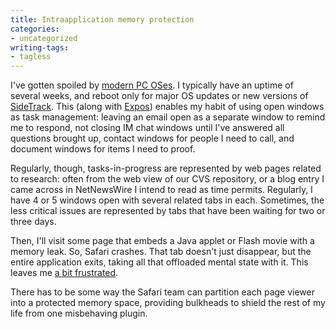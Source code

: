 ```yaml
---
title: Intraapplication memory protection
categories:
- uncategorized
writing-tags:
- tagless
---
```


I've gotten spoiled by [modern PC
OSes][1].  I typically have an uptime of several weeks, and reboot only for major OS updates or new versions of [SideTrack][2].  This (along with [Expos][3]) enables my habit of using open windows as task management: leaving an email open as a separate window to remind me to respond, not closing IM chat windows until I've answered all questions brought up, contact windows for people I need to call, and document windows for items I need to proof.

   [1]: http://www.apple.com/macosx/
   [2]: http://www.ragingmenace.com/software/sidetrack/
   [3]: http://www.apple.com/macosx/panther/expose/

Regularly, though, tasks-in-progress are represented by web pages related to research: often from the web view of our CVS repository, or a blog entry I came across in NetNewsWire I intend to read as time permits.  Regularly, I have 4 or 5 windows open with several related tabs in each.  Sometimes, the less critical issues are represented by tabs that have been waiting for two or three days.

Then, I'll visit some page that embeds a Java applet or Flash movie with a memory leak.  So, Safari crashes.  That tab doesn't just disappear, but the entire application exits, taking all that offloaded mental state with it.  This leaves me [a bit
frustrated][4].

   [4]: http://www.galindorf.com/images/darknessgal/dtl/ghouldtl.jpg

There has to be some way the Safari team can partition each page viewer into a protected memory space, providing bulkheads to shield the rest of my life from one misbehaving plugin.
